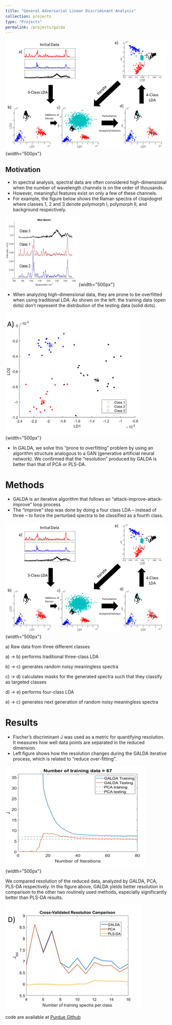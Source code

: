 ```yaml
---
title: "General Adversarial Linear Discriminant Analysis"
collection: projects
type: "Projects"
permalink: /projects/galda
---
```


![Cover Photo](/images/galda-concept.png){width="500px"}


## Motivation

- In spectral analysis, spectral data are often considered high-dimensional when the number of wavelength channels is on the order of thousands. 
- However, meaningful features exist on only a few of these channels.
- For example, the figure below shows the Raman spectra of clopidogrel where classes 1, 2 and 3 denote polymorph I, polymorph II, and background respectively.


![Raman spec of Clopidogrel](/images/galda-raman.jpg){width="500px"}


- When analyzing high-dimensional data, they are prone to be overfitted when using traditional LDA. As shown on the left:  the training data (open dots) don’t represent the distribution of the testing data (solid dots).

![Overfit in spectroscopic data](/images/galda-overfit.png){width="500px"}

- In GALDA, we solve this “prone to overfitting” problem by using an algorithm structure analogous to a GAN (generative artificial neural network). We confirmed that the “resolution” produced by GALDA is better than that of PCA or PLS-DA.

# Methods

- GALDA is an iterative algorithm that follows an “attack-improve-attack- improve” loop process
- The “improve” step was done by doing a four class LDA – instead of three – to force the perturbed spectra to be classified as a fourth class.


![Concept of GALDA](/images/galda-concept.png){width="500px"}

a) Raw data from three different classes

a) → b) performs traditional three-class LDA

b) → c) generates random noisy meaningless spectra

c) → d) calculates masks for the generated spectra such that they classify as targeted classes

d) → e) performs four-class LDA

e) → c) generates next generation of random noisy meaningless spectra

# Results

- Fischer’s discriminant J was used as a metric for quantifying resolution. It measures how well data points are separated in the reduced dimension.
- Left figure shows how the resolution changes during the GALDA iterative process, which is related to “reduce over-fitting”.


![resolution](/images/galda-resolution.png){width="500px"}




We compared resolution of the reduced data, analyzed by GALDA, PCA, PLS-DA respectively. In the figure above, GALDA yields better resolution in comparison to the other two routinely used methods, especially significantly better than PLS-DA results.


![comparison](/images/galda-comp.png)



code are available at [Purdue Github](https://github.itap.purdue.edu/Simpson-Laboratory-for-Nonlinear-Optics/GALDA-public
)